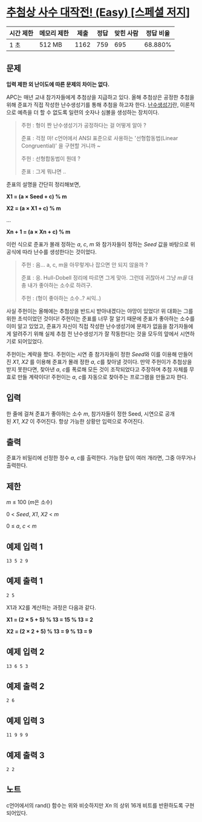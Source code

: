 # [추첨상 사수 대작전! (Easy) [스페셜 저지]](https://www.acmicpc.net/problem/20410)

| 시간 제한 | 메모리 제한 | 제출 | 정답 | 맞힌 사람 | 정답 비율 |
| --- | --- | --- | --- | --- | --- |
| 1 초 | 512 MB | 1162 | 759 | 695 | 68.880% |

## 문제

**입력 제한 외 난이도에 따른 문제의 차이는 없다.**

APC는 매년 교내 참가자들에게 추첨상을 지급하고 있다. 올해 추첨상은 공정한 추첨을 위해 준표가 직접 작성한 난수생성기를 통해 추첨을 하고자 한다. [난수생성기](https://ko.wikipedia.org/wiki/%EB%82%9C%EC%88%98%EB%B0%9C%EC%83%9D%EA%B8%B0)란, 이론적으로 예측을 더 할 수 없도록 일련의 숫자나 심볼을 생성하는 장치이다.

> 주헌 : 형이 짠 난수생성기가 공정하다는 걸 어떻게 알아 ?
> 
> 
> 준표 : 걱정 마! c언어에서 ANSI 표준으로 사용하는 '선형합동법(Linear Congruential)' 을 구현할 거니까 ~
> 
> 주헌 : 선형합동법이 뭔데 ?
> 
> 준표 : 그게 뭐냐면 ..
> 

준표의 설명을 간단히 정리해보면,

**X1 = (a × Seed + c) % m**

**X2 = (a × X1 + c) % m**

...

**Xn + 1 = (a × Xn + c) % m**

이런 식으로 준표가 몰래 정하는 *a*, *c*, *m* 와 참가자들이 정하는 *Seed* 값을 바탕으로 위 공식에 따라 난수를 생성한다는 것이었다.

> 주헌 : 음... a, c, m을 아무렇게나 잡으면 안 되지 않을까 ?
> 
> 
> 준표 : 응. Hull-Dobell 정리에 따르면 그게 맞아. 그런데 귀찮아서 그냥 *m을* 대충 내가 좋아하는 소수로 하려구.
> 
> 주헌 : (형이 좋아하는 소수..? 씨익..)
> 

사실 주헌이는 올해에는 추첨상을 반드시 받아내겠다는 야망이 있었다! 위 대화는 그를 위한 초석이었던 것이다! 주헌이는 준표를 너무 잘 알기 때문에 준표가 좋아하는 소수를 이미 알고 있었고, 준표가 자신이 직접 작성한 난수생성기에 문제가 없음을 참가자들에게 알려주기 위해 실제 추첨 전 난수생성기가 잘 작동한다는 것을 모두의 앞에서 시연하기로 되어있었다.

주헌이는 계략을 짰다. 주헌이는 시연 중 참가자들이 정한 *Seed*와 이를 이용해 만들어진 *X1*, *X2* 를 이용해 준표가 몰래 정한 *a*, *c*를 찾아낼 것이다. 만약 주헌이가 추첨상을 받지 못한다면, 찾아낸 *a*, *c*를 폭로해 모든 것이 조작되었다고 주장하며 추첨 자체를 무효로 만들 계략이다! 주헌이는 *a*, *c*를 자동으로 찾아주는 프로그램을 만들고자 한다.

## 입력

한 줄에 걸쳐 준표가 좋아하는 소수 *m*, 참가자들이 정한 Seed, 시연으로 공개된 *X1*, *X2* 이 주어진다. 항상 가능한 상황만 입력으로 주어진다.

## 출력

준표가 비밀리에 선정한 정수 *a*, *c*를 출력한다. 가능한 답이 여러 개라면, 그중 아무거나 출력한다.

## 제한

*m* ≤ 100 (*m*은 소수)

0 < *Seed*, *X1*, *X2* < *m*

0 ≤ *a*, *c* < *m*

## 예제 입력 1

```
13 5 2 9

```

## 예제 출력 1

```
2 5

```

X1과 X2를 계산하는 과정은 다음과 같다.

**X1 = (2 × 5 + 5) % 13 = 15 % 13 = 2**

**X2 = (2 × 2 + 5) % 13 = 9 % 13 = 9**

## 예제 입력 2

```
13 6 5 3

```

## 예제 출력 2

```
2 6

```

## 예제 입력 3

```
11 9 9 9

```

## 예제 출력 3

```
2 2

```

## 노트

c언어에서의 rand() 함수는 위와 비슷하지만 *Xn* 의 상위 16개 비트를 반환하도록 구현되어있다.
